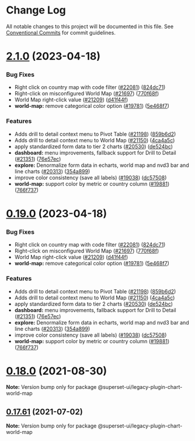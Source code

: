 # Change Log

All notable changes to this project will be documented in this file.
See [Conventional Commits](https://conventionalcommits.org) for commit guidelines.

# [2.1.0](https://github.com/apache-superset/superset-ui/compare/v2021.41.0...v2.1.0) (2023-04-18)

### Bug Fixes

- Right click on country map with code filter ([#22081](https://github.com/apache-superset/superset-ui/issues/22081)) ([824dc71](https://github.com/apache-superset/superset-ui/commit/824dc7188b953270ca754f96ca615e96c61dbea4))
- Right-click on misconfigured World Map ([#21697](https://github.com/apache-superset/superset-ui/issues/21697)) ([770f68f](https://github.com/apache-superset/superset-ui/commit/770f68f5b187b573f50f53a80d9cfffb24f0c583))
- World Map right-click value ([#21209](https://github.com/apache-superset/superset-ui/issues/21209)) ([d41f44f](https://github.com/apache-superset/superset-ui/commit/d41f44fcdf387072bc5d7700a5e8871c6594baef))
- **world-map:** remove categorical color option ([#19781](https://github.com/apache-superset/superset-ui/issues/19781)) ([5e468f7](https://github.com/apache-superset/superset-ui/commit/5e468f7a4cccc496ccafa52f9aba5b7688145fe4))

### Features

- Adds drill to detail context menu to Pivot Table ([#21198](https://github.com/apache-superset/superset-ui/issues/21198)) ([859b6d2](https://github.com/apache-superset/superset-ui/commit/859b6d2d20a58f2079c43bb66645fd3b604e077e))
- Adds drill to detail context menu to World Map ([#21150](https://github.com/apache-superset/superset-ui/issues/21150)) ([4ca4a5c](https://github.com/apache-superset/superset-ui/commit/4ca4a5c7cb185ac7d318ef5349fbb23cd7ce1fd1))
- apply standardized form data to tier 2 charts ([#20530](https://github.com/apache-superset/superset-ui/issues/20530)) ([de524bc](https://github.com/apache-superset/superset-ui/commit/de524bc59f011fd361dcdb7d35c2cb51f7eba442))
- **dashboard:** menu improvements, fallback support for Drill to Detail ([#21351](https://github.com/apache-superset/superset-ui/issues/21351)) ([76e57ec](https://github.com/apache-superset/superset-ui/commit/76e57ec651bbfaf4f76031eeeca66f6a1fa81bc2))
- **explore:** Denormalize form data in echarts, world map and nvd3 bar and line charts ([#20313](https://github.com/apache-superset/superset-ui/issues/20313)) ([354a899](https://github.com/apache-superset/superset-ui/commit/354a89950c4d001da3e107f60788cea873bd6bf6))
- improve color consistency (save all labels) ([#19038](https://github.com/apache-superset/superset-ui/issues/19038)) ([dc57508](https://github.com/apache-superset/superset-ui/commit/dc575080d7e43d40b1734bb8f44fdc291cb95b11))
- **world-map:** support color by metric or country column ([#19881](https://github.com/apache-superset/superset-ui/issues/19881)) ([766f737](https://github.com/apache-superset/superset-ui/commit/766f737728c273d39a35dfa281e874a0efeabec3))

# [0.19.0](https://github.com/apache-superset/superset-ui/compare/v2021.41.0...v0.19.0) (2023-04-18)

### Bug Fixes

- Right click on country map with code filter ([#22081](https://github.com/apache-superset/superset-ui/issues/22081)) ([824dc71](https://github.com/apache-superset/superset-ui/commit/824dc7188b953270ca754f96ca615e96c61dbea4))
- Right-click on misconfigured World Map ([#21697](https://github.com/apache-superset/superset-ui/issues/21697)) ([770f68f](https://github.com/apache-superset/superset-ui/commit/770f68f5b187b573f50f53a80d9cfffb24f0c583))
- World Map right-click value ([#21209](https://github.com/apache-superset/superset-ui/issues/21209)) ([d41f44f](https://github.com/apache-superset/superset-ui/commit/d41f44fcdf387072bc5d7700a5e8871c6594baef))
- **world-map:** remove categorical color option ([#19781](https://github.com/apache-superset/superset-ui/issues/19781)) ([5e468f7](https://github.com/apache-superset/superset-ui/commit/5e468f7a4cccc496ccafa52f9aba5b7688145fe4))

### Features

- Adds drill to detail context menu to Pivot Table ([#21198](https://github.com/apache-superset/superset-ui/issues/21198)) ([859b6d2](https://github.com/apache-superset/superset-ui/commit/859b6d2d20a58f2079c43bb66645fd3b604e077e))
- Adds drill to detail context menu to World Map ([#21150](https://github.com/apache-superset/superset-ui/issues/21150)) ([4ca4a5c](https://github.com/apache-superset/superset-ui/commit/4ca4a5c7cb185ac7d318ef5349fbb23cd7ce1fd1))
- apply standardized form data to tier 2 charts ([#20530](https://github.com/apache-superset/superset-ui/issues/20530)) ([de524bc](https://github.com/apache-superset/superset-ui/commit/de524bc59f011fd361dcdb7d35c2cb51f7eba442))
- **dashboard:** menu improvements, fallback support for Drill to Detail ([#21351](https://github.com/apache-superset/superset-ui/issues/21351)) ([76e57ec](https://github.com/apache-superset/superset-ui/commit/76e57ec651bbfaf4f76031eeeca66f6a1fa81bc2))
- **explore:** Denormalize form data in echarts, world map and nvd3 bar and line charts ([#20313](https://github.com/apache-superset/superset-ui/issues/20313)) ([354a899](https://github.com/apache-superset/superset-ui/commit/354a89950c4d001da3e107f60788cea873bd6bf6))
- improve color consistency (save all labels) ([#19038](https://github.com/apache-superset/superset-ui/issues/19038)) ([dc57508](https://github.com/apache-superset/superset-ui/commit/dc575080d7e43d40b1734bb8f44fdc291cb95b11))
- **world-map:** support color by metric or country column ([#19881](https://github.com/apache-superset/superset-ui/issues/19881)) ([766f737](https://github.com/apache-superset/superset-ui/commit/766f737728c273d39a35dfa281e874a0efeabec3))

# [0.18.0](https://github.com/apache-superset/superset-ui/compare/v0.17.87...v0.18.0) (2021-08-30)

**Note:** Version bump only for package @superset-ui/legacy-plugin-chart-world-map

## [0.17.61](https://github.com/apache-superset/superset-ui/compare/v0.17.60...v0.17.61) (2021-07-02)

**Note:** Version bump only for package @superset-ui/legacy-plugin-chart-world-map
